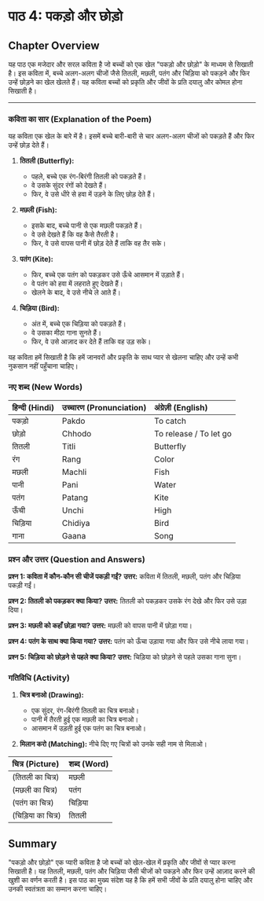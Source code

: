 # पाठ 4: पकड़ो और छोड़ो

## Chapter Overview

यह पाठ एक मजेदार और सरल कविता है जो बच्चों को एक खेल "पकड़ो और छोड़ो" के माध्यम से सिखाती है। इस कविता में, बच्चे अलग-अलग चीजों जैसे तितली, मछली, पतंग और चिड़िया को पकड़ने और फिर उन्हें छोड़ने का खेल खेलते हैं। यह कविता बच्चों को प्रकृति और जीवों के प्रति दयालु और कोमल होना सिखाती है।

---

### कविता का सार (Explanation of the Poem)

यह कविता एक खेल के बारे में है। इसमें बच्चे बारी-बारी से चार अलग-अलग चीजों को पकड़ते हैं और फिर उन्हें छोड़ देते हैं।

1.  **तितली (Butterfly):**
    *   पहले, बच्चे एक रंग-बिरंगी तितली को पकड़ते हैं।
    *   वे उसके सुंदर रंगों को देखते हैं।
    *   फिर, वे उसे धीरे से हवा में उड़ने के लिए छोड़ देते हैं।

2.  **मछली (Fish):**
    *   इसके बाद, बच्चे पानी से एक मछली पकड़ते हैं।
    *   वे उसे देखते हैं कि वह कैसे तैरती है।
    *   फिर, वे उसे वापस पानी में छोड़ देते हैं ताकि वह तैर सके।

3.  **पतंग (Kite):**
    *   फिर, बच्चे एक पतंग को पकड़कर उसे ऊँचे आसमान में उड़ाते हैं।
    *   वे पतंग को हवा में लहराते हुए देखते हैं।
    *   खेलने के बाद, वे उसे नीचे ले आते हैं।

4.  **चिड़िया (Bird):**
    *   अंत में, बच्चे एक चिड़िया को पकड़ते हैं।
    *   वे उसका मीठा गाना सुनते हैं।
    *   फिर, वे उसे आज़ाद कर देते हैं ताकि वह उड़ सके।

यह कविता हमें सिखाती है कि हमें जानवरों और प्रकृति के साथ प्यार से खेलना चाहिए और उन्हें कभी नुकसान नहीं पहुँचाना चाहिए।

### नए शब्द (New Words)

| हिन्दी (Hindi) | उच्चारण (Pronunciation) | अंग्रेज़ी (English) |
| :------------- | :--------------------- | :----------------- |
| पकड़ो          | Pakdo                  | To catch           |
| छोड़ो          | Chhodo                 | To release / To let go |
| तितली          | Titli                  | Butterfly          |
| रंग             | Rang                   | Color              |
| मछली           | Machli                 | Fish               |
| पानी           | Pani                   | Water              |
| पतंग           | Patang                 | Kite               |
| ऊँची           | Unchi                  | High               |
| चिड़िया        | Chidiya                | Bird               |
| गाना           | Gaana                  | Song               |

### प्रश्न और उत्तर (Question and Answers)

**प्रश्न 1: कविता में कौन-कौन सी चीजें पकड़ी गईं?**
**उत्तर:** कविता में तितली, मछली, पतंग और चिड़िया पकड़ी गईं।

**प्रश्न 2: तितली को पकड़कर क्या किया?**
**उत्तर:** तितली को पकड़कर उसके रंग देखे और फिर उसे उड़ा दिया।

**प्रश्न 3: मछली को कहाँ छोड़ा गया?**
**उत्तर:** मछली को वापस पानी में छोड़ा गया।

**प्रश्न 4: पतंग के साथ क्या किया गया?**
**उत्तर:** पतंग को ऊँचा उड़ाया गया और फिर उसे नीचे लाया गया।

**प्रश्न 5: चिड़िया को छोड़ने से पहले क्या किया?**
**उत्तर:** चिड़िया को छोड़ने से पहले उसका गाना सुना।

### गतिविधि (Activity)

1.  **चित्र बनाओ (Drawing):**
    *   एक सुंदर, रंग-बिरंगी तितली का चित्र बनाओ।
    *   पानी में तैरती हुई एक मछली का चित्र बनाओ।
    *   आसमान में उड़ती हुई एक पतंग का चित्र बनाओ।

2.  **मिलान करो (Matching):**
    नीचे दिए गए चित्रों को उनके सही नाम से मिलाओ।

| चित्र (Picture) | शब्द (Word) |
| :-------------- | :---------- |
| (तितली का चित्र) | मछली        |
| (मछली का चित्र)  | पतंग        |
| (पतंग का चित्र)  | चिड़िया     |
| (चिड़िया का चित्र) | तितली       |

## Summary

"पकड़ो और छोड़ो" एक प्यारी कविता है जो बच्चों को खेल-खेल में प्रकृति और जीवों से प्यार करना सिखाती है। यह तितली, मछली, पतंग और चिड़िया जैसी चीजों को पकड़ने और फिर उन्हें आज़ाद करने की खुशी का वर्णन करती है। इस पाठ का मुख्य संदेश यह है कि हमें सभी जीवों के प्रति दयालु होना चाहिए और उनकी स्वतंत्रता का सम्मान करना चाहिए।